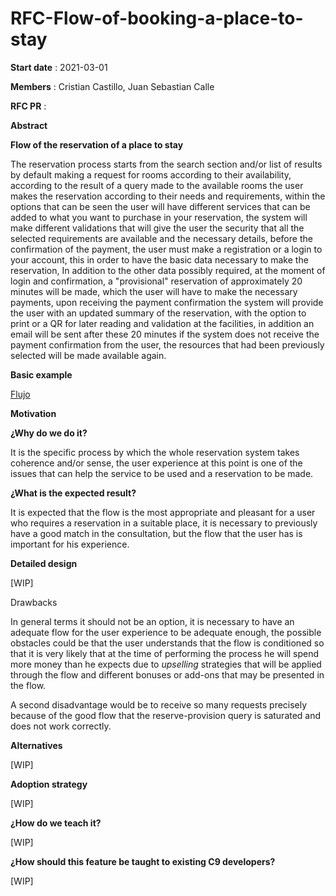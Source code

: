 # RFC-Flow-of-booking-a-place-to-stay
**Start date** : 2021-03-01

**Members** : Cristian Castillo, Juan Sebastian Calle

**RFC PR** :

**Abstract**

**Flow of the reservation of a place to stay**

The reservation process starts from the search section and/or list of results by default making a request for rooms according to their availability, according to the result of a query made to the available rooms the user makes the reservation according to their needs and requirements, within the options that can be seen the user will have different services that can be added to what you want to purchase in your reservation, the system will make different validations that will give the user the security that all the selected requirements are available and the necessary details, before the confirmation of the payment, the user must make a registration or a login to your account, this in order to have the basic data necessary to make the reservation, In addition to the other data possibly required, at the moment of login and confirmation, a &quot;provisional&quot; reservation of approximately 20 minutes will be made, which the user will have to make the necessary payments, upon receiving the payment confirmation the system will provide the user with an updated summary of the reservation, with the option to print or a QR for later reading and validation at the facilities, in addition an email will be sent after these 20 minutes if the system does not receive the payment confirmation from the user, the resources that had been previously selected will be made available again.

**Basic example**

[Flujo](https://firebasestorage.googleapis.com/v0/b/cvpersonal-d2b5a.appspot.com/o/Flujo.JPG?alt=media&amp;token=aa953b10-ca42-4433-92d9-eb72946d3c66)

**Motivation**

**¿Why do we do it?**

It is the specific process by which the whole reservation system takes coherence and/or sense, the user experience at this point is one of the issues that can help the service to be used and a reservation to be made.

**¿What is the expected result?**

It is expected that the flow is the most appropriate and pleasant for a user who requires a reservation in a suitable place, it is necessary to previously have a good match in the consultation, but the flow that the user has is important for his experience.

**Detailed design**

[WIP]

Drawbacks

In general terms it should not be an option, it is necessary to have an adequate flow for the user experience to be adequate enough, the possible obstacles could be that the user understands that the flow is conditioned so that it is very likely that at the time of performing the process he will spend more money than he expects due to _upselling_ strategies that will be applied through the flow and different bonuses or add-ons that may be presented in the flow.

A second disadvantage would be to receive so many requests precisely because of the good flow that the reserve-provision query is saturated and does not work correctly.

**Alternatives**

[WIP]

**Adoption strategy**

[WIP]

**¿How do we teach it?**

[WIP]

**¿How should this feature be taught to existing C9 developers?**

[WIP]
